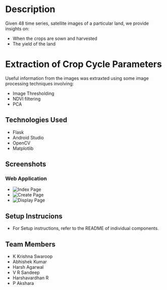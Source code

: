 # Description
Given 48 time series, satellite images of a particular land, we provide insights on:
- When the crops are sown and harvested
- The yield of the land

# Extraction of Crop Cycle Parameters
Useful information from the images was extraxted using some image processing techniques involving:
- Image Thresholding
- NDVI filtering
- PCA

## Technologies Used
- Flask
- Android Studio
- OpenCV
- Matplotlib

## Screenshots
### Web Application
- ![Index Page](./Screenshots/2.jpeg)
- ![Create Page](./Screenshots/3.jpeg)
- ![Display Page](./Screenshots/1.jpeg)

## Setup Instrucions
- For Setup instructions, refer to the README of individual components.

## Team Members
- K Krishna Swaroop
- Abhishek Kumar
- Harsh Agarwal
- V R Sandeep
- Harshavardhan R
- P Akshara
